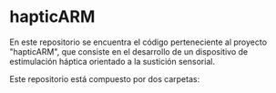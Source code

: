 # hapticARM
En este repositorio se encuentra el código perteneciente al proyecto "hapticARM", que consiste en el desarrollo de un dispositivo de estimulación háptica orientado a la sustición sensorial.

Este repositorio está compuesto por dos carpetas: 
